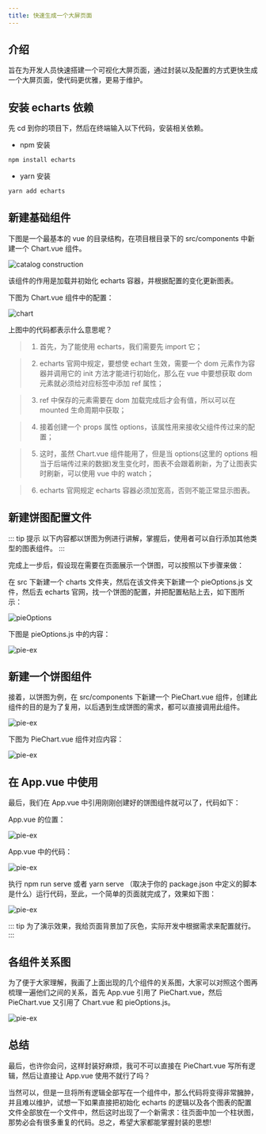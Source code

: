 ```yaml
---
title: 快速生成一个大屏页面
---
```


## 介绍

旨在为开发人员快速搭建一个可视化大屏页面，通过封装以及配置的方式更快生成一个大屏页面，使代码更优雅，更易于维护。

## 安装 echarts 依赖

先 cd 到你的项目下，然后在终端输入以下代码，安装相关依赖。

- npm 安装

```sh
npm install echarts
```

- yarn 安装

```sh
yarn add echarts
```

## 新建基础组件

下图是一个最基本的 vue 的目录结构，在项目根目录下的 src/components 中新建一个 Chart.vue 组件。

![catalog construction](../../.vuepress/public/assets/img/base-content-constructor.png)

该组件的作用是加载并初始化 echarts 容器，并根据配置的变化更新图表。

下图为 Chart.vue 组件中的配置：

![chart](../../.vuepress/public/assets/img/chart2.png)

上图中的代码都表示什么意思呢？

> 1. 首先，为了能使用 echarts，我们需要先 import 它；

> 2. echarts 官网中规定，要想使 echart 生效，需要一个 dom 元素作为容器并调用它的 init 方法才能进行初始化，那么在 vue 中要想获取 dom 元素就必须给对应标签中添加 ref 属性；

> 3. ref 中保存的元素需要在 dom 加载完成后才会有值，所以可以在 mounted 生命周期中获取；

> 4. 接着创建一个 props 属性 options，该属性用来接收父组件传过来的配置；

> 5. 这时，虽然 Chart.vue 组件能用了，但是当 options(这里的 options 相当于后端传过来的数据)发生变化时，图表不会跟着刷新，为了让图表实时刷新，可以使用 vue 中的 watch；

> 6. echarts 官网规定 echarts 容器必须加宽高，否则不能正常显示图表。

## 新建饼图配置文件

::: tip 提示
以下内容都以饼图为例进行讲解，掌握后，使用者可以自行添加其他类型的图表组件。
:::

完成上一步后，假设现在需要在页面展示一个饼图，可以按照以下步骤来做：

在 src 下新建一个 charts 文件夹，然后在该文件夹下新建一个 pieOptions.js 文件，然后去 echarts 官网，找一个饼图的配置，并把配置粘贴上去，如下图所示：

![pieOptions](../../.vuepress/public/assets/img/pieOptionsJs.png)

下图是 pieOptions.js 中的内容：

![pie-ex](../../.vuepress/public/assets/img/pie-ex.png)

## 新建一个饼图组件

接着，以饼图为例，在 src/components 下新建一个 PieChart.vue 组件，创建此组件的目的是为了复用，以后遇到生成饼图的需求，都可以直接调用此组件。

![pie-ex](../../.vuepress/public/assets/img/pieP.png)

下图为 PieChart.vue 组件对应内容：

![pie-ex](../../.vuepress/public/assets/img/pieChart.png)

## 在 App.vue 中使用

最后，我们在 App.vue 中引用刚刚创建好的饼图组件就可以了，代码如下：

App.vue 的位置：

![pie-ex](../../.vuepress/public/assets/img/appP.png)

App.vue 中的代码：

![pie-ex](../../.vuepress/public/assets/img/app-content.png)

执行 npm run serve 或者 yarn serve （取决于你的 package.json 中定义的脚本是什么）运行代码，至此，一个简单的页面就完成了，效果如下图：

![pie-ex](../../.vuepress/public/assets/img/show-page2.png)

::: tip
为了演示效果，我给页面背景加了灰色，实际开发中根据需求来配置就行。
:::

## 各组件关系图

为了便于大家理解，我画了上面出现的几个组件的关系图，大家可以对照这个图再梳理一遍他们之间的关系，首先 App.vue 引用了 PieChart.vue，然后 PieChart.vue 又引用了 Chart.vue 和 pieOptions.js。

![pie-ex](../../.vuepress/public/assets/img/relation-grahp1.png)

## 总结

最后，也许你会问，这样封装好麻烦，我可不可以直接在 PieChart.vue 写所有逻辑，然后让直接让 App.vue 使用不就行了吗？

当然可以，但是一旦将所有逻辑全部写在一个组件中，那么代码将变得非常臃肿，并且难以维护，试想一下如果直接把初始化 echarts 的逻辑以及各个图表的配置文件全部放在一个文件中，然后这时出现了一个新需求：往页面中加一个柱状图，那势必会有很多重复的代码。总之，希望大家都能掌握封装的思想!
